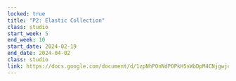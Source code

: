 ```yaml
---
locked: true
title: "P2: Elastic Collection"
class: studio
start_week: 5
end_week: 10
start_date: 2024-02-19
end_date: 2024-04-02
class: studio
link: https://docs.google.com/document/d/1zpNhPOnNdPOPkH5sWbDpM4CNjgwjcm77jPnVMAdN49o/edit
---
```

